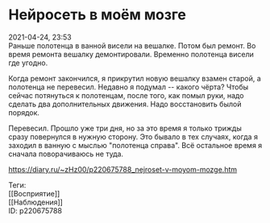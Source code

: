 Нейросеть в моём мозге
=======================

   
 2021-04-24, 23:53   
  Раньше полотенца в ванной висели на вешалке. Потом был ремонт. Во время ремонта вешалку демонтировали. Временно полотенца висели где угодно.   
   
 Когда ремонт закончился, я прикрутил новую вешалку взамен старой, а полотенца не перевесил. Недавно я подумал -- какого чёрта? Чтобы сейчас потянуться к полотенцам, после того, как помыл руки, надо сделать два дополнительных движения. Надо восстановить былой порядок.   
   
 Перевесил. Прошло уже три дня, но за это время я только трижды сразу повернулся в нужную сторону. Это бывало в тех случаях, когда я заходил в ванную с мыслью "полотенца справа". Всё остальное время я сначала поворачиваюсь не туда.   
    
 <https://diary.ru/~zHz00/p220675788_nejroset-v-moyom-mozge.htm>   
   
 Теги:   
 [[Восприятие]]   
 [[Наблюдения]]   
 ID: p220675788